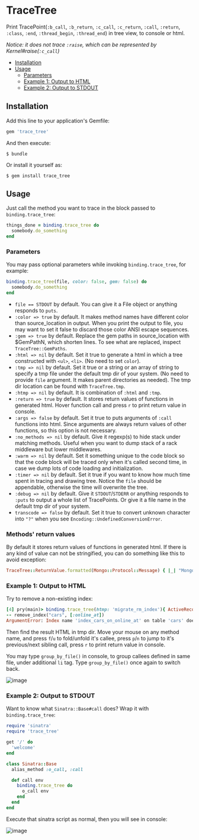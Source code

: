 # TraceTree

Print TracePoint(`:b_call`, `:b_return`, `:c_call`, `:c_return`, `:call`, `:return`, `:class`, `:end`, `:thread_begin`, `:thread_end`) in tree view, to console or html.

*Notice: it does not trace `:raise`, which can be represented by Kernel#raise(`:c_call`)*

- [Installation](#installation)
- [Usage](#usage)
  - [Parameters](#parameters)
  - [Example 1: Output to HTML](#example-1-output-to-html)
  - [Example 2: Output to STDOUT](#example-2-output-to-stdout)

## Installation

Add this line to your application's Gemfile:

```ruby
gem 'trace_tree'
```

And then execute:

    $ bundle

Or install it yourself as:

    $ gem install trace_tree

## Usage

Just call the method you want to trace in the block passed to `binding.trace_tree`:

```ruby
things_done = binding.trace_tree do
  somebody.do_something
end
```

### Parameters

You may pass optional parameters while invoking `binding.trace_tree`, for example:

```ruby
binding.trace_tree(file, color: false, gem: false) do
  somebody.do_something
end
```

* `file == STDOUT` by default. You can give it a File object or anything responds to `puts`.
* `:color => true` by default. It makes method names have different color than source_location in output. When you print the output to file, you may want to set it false to discard those color ANSI escape sequences.
* `:gem => true` by default. Replace the gem paths in source_location with $GemPathN, which shorten lines. To see what are replaced, inspect `TraceTree::GemPaths`.
* `:html => nil` by default. Set it true to generate a html in which a tree constructed with `<ul>`, `<li>`. (No need to set `color`).
* `:tmp => nil` by default. Set it true or a string or an array of string to specify a tmp file under the default tmp dir of your system. (No need to provide `file` argument. It makes parent directories as needed). The tmp dir location can be found with `TraceTree.tmp`.
* `:htmp => nil` by default. It is combination of `:html` and `:tmp`.
* `:return => true` by default. It stores return values of functions in generated html. Hover function call and press `r` to print return value in console.
* `:args => false` by default. Set it true to puts arguments of `:call` functions into html. Since arguments are always return values of other functions, so this option is not necessary.
* `:no_methods => nil` by default. Give it regexp(s) to hide stack under matching methods. Useful when you want to dump stack of a rack middleware but lower middlewares.
* `:warm => nil` by default. Set it something unique to the code block so that the code block will be traced only when it's called second time, in case we dump lots of code loading and initialization.
* `:timer => nil` by default. Set it true if you want to know how much time spent in tracing and drawing tree. Notice the `file` should be appendable, otherwise the time will overwrite the tree.
* `:debug => nil` by default. Give it `STDOUT`/`STDERR` or anything responds to `:puts` to output a whole list of TracePoints. Or give it a file name in the default tmp dir of your system.
* `transcode => false` by default. Set it true to convert unknown character into `"?"` when you see `Encoding::UndefinedConversionError`.

### Methods' return values

By default it stores return values of functions in generated html. If there is any kind of value can not be stringified, you can do something like this to avoid exception:

```ruby
TraceTree::ReturnValue.formatted(Mongo::Protocol::Message) { |_| "Mongo::Protocol::Message" }
```

### Example 1: Output to HTML

Try to remove a non-existing index:

```ruby
[4] pry(main)> binding.trace_tree(htmp: 'migrate_rm_index'){ ActiveRecord::Migration.new.remove_index "cars", [:online_at] }
-- remove_index("cars", [:online_at])
ArgumentError: Index name 'index_cars_on_online_at' on table 'cars' does not exist
```

Then find the result HTML in tmp dir. Move your mouse on any method name, and press `f`/`u` to fold/unfold it's callee, press `p`/`n` to jump to it's previous/next sibling call, press `r` to print return value in console.

You may type `group_by_file()` in console, to group callees defined in same file, under additional `li` tag. Type `group_by_file()` once again to switch  back.

![image](https://user-images.githubusercontent.com/6105214/35904349-bf264ae4-0c1d-11e8-8ab4-0c256e4b014a.png)

### Example 2: Output to STDOUT

Want to know what `Sinatra::Base#call` does? Wrap it with `binding.trace_tree`:

```ruby
require 'sinatra'
require 'trace_tree'

get '/' do
  'welcome'
end

class Sinatra::Base
  alias_method :o_call, :call

  def call env
    binding.trace_tree do
      o_call env
    end
  end
end
```

Execute that sinatra script as normal, then you will see in console:

![image](https://user-images.githubusercontent.com/6105214/35924495-2e289024-0c5e-11e8-9942-895eac5791f1.PNG)
